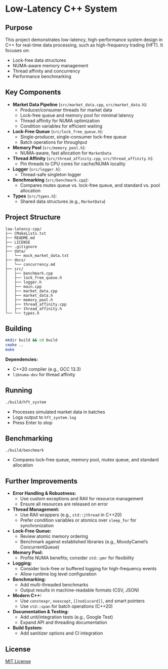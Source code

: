 # Low-Latency C++ System

## Purpose
This project demonstrates low-latency, high-performance system design in C++ for real-time data processing, such as high-frequency trading (HFT). It focuses on:
- Lock-free data structures
- NUMA-aware memory management
- Thread affinity and concurrency
- Performance benchmarking

## Key Components
- **Market Data Pipeline** (`src/market_data.cpp`, `src/market_data.h`):
  - Producer/consumer threads for market data
  - Lock-free queue and memory pool for minimal latency
  - Thread affinity for NUMA optimization
  - Condition variables for efficient waiting
- **Lock-Free Queue** (`src/lock_free_queue.h`):
  - Single-producer, single-consumer lock-free queue
  - Batch operations for throughput
- **Memory Pool** (`src/memory_pool.h`):
  - NUMA-aware, fast allocation for `MarketData`
- **Thread Affinity** (`src/thread_affinity.cpp`, `src/thread_affinity.h`):
  - Pin threads to CPU cores for cache/NUMA locality
- **Logger** (`src/logger.h`):
  - Thread-safe singleton logger
- **Benchmarking** (`src/benchmark.cpp`):
  - Compares mutex queue vs. lock-free queue, and standard vs. pool allocation
- **Types** (`src/types.h`):
  - Shared data structures (e.g., `MarketData`)

## Project Structure
```
low-latency-cpp/
├── CMakeLists.txt
├── README.md
├── LICENSE
├── .gitignore
├── data/
│   └── mock_market_data.txt
├── docs/
│   └── concurrency.md
├── src/
│   ├── benchmark.cpp
│   ├── lock_free_queue.h
│   ├── logger.h
│   ├── main.cpp
│   ├── market_data.cpp
│   ├── market_data.h
│   ├── memory_pool.h
│   ├── thread_affinity.cpp
│   ├── thread_affinity.h
└── └── types.h
```

## Building
```bash
mkdir build && cd build
cmake ..
make
```
**Dependencies:**
- C++20 compiler (e.g., GCC 13.3)
- `libnuma-dev` for thread affinity

## Running
```bash
./build/hft_system
```
- Processes simulated market data in batches
- Logs output to `hft_system.log`
- Press Enter to stop

## Benchmarking
```bash
./build/benchmark
```
- Compares lock-free queue, memory pool, mutex queue, and standard allocation

## Further Improvements
- **Error Handling & Robustness:**
  - Use custom exceptions and RAII for resource management
  - Ensure all resources are released on error
- **Thread Management:**
  - Use RAII wrappers (e.g., `std::jthread` in C++20)
  - Prefer condition variables or atomics over `sleep_for` for synchronization
- **Lock-Free Queue:**
  - Review atomic memory ordering
  - Benchmark against established libraries (e.g., MoodyCamel’s ConcurrentQueue)
- **Memory Pool:**
  - Profile NUMA benefits; consider `std::pmr` for flexibility
- **Logging:**
  - Consider lock-free or buffered logging for high-frequency events
  - Allow runtime log level configuration
- **Benchmarking:**
  - Add multi-threaded benchmarks
  - Output results in machine-readable formats (CSV, JSON)
- **Modern C++:**
  - Use `constexpr`, `noexcept`, `[[nodiscard]]`, and smart pointers
  - Use `std::span` for batch operations (C++20)
- **Documentation & Testing:**
  - Add unit/integration tests (e.g., Google Test)
  - Expand API and threading documentation
- **Build System:**
  - Add sanitizer options and CI integration

## License
[MIT License](https://github.com/SourenaMOOSAVI/low-latency-cpp?tab=MIT-1-ov-file#readme)